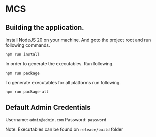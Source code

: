 # MCS

## Building the application.
Install NodeJS 20 on your machine. And goto the project root and run following commands.
```
npm run install
```
In order to generate the executables. Run following. 
```
npm run package
```
To generate executables for all platforms run following.
```
npm run package-all
```

## Default Admin Credentials
Username: `admin@admin.com`
Password: `password`

Note: Executables can be found on `release/build` folder
